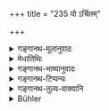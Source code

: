+++
title = "235 यो ऽर्चितम्"

+++

<details><summary>गङ्गानथ-मूलानुवादः</summary>

He who receives respectfully, as well as he who gives respectfully,—both these go to heaven; but to hell, in the contrary case.—(235)
</details>

<details><summary>मेधातिथिः</summary>

पूजापूर्वकं दातव्यम् । तादृशम् एव च प्रतिग्रहीतव्यम् । नावज्ञया दातव्यम् इति श्लोकस्य तात्पर्यम् । **अर्चितम्** इति क्रियाविशेषणम् ॥ ४.२३५ ॥
</details>

<details><summary>गङ्गानथ-भाष्यानुवादः</summary>

Gifts should he bestowed with respect; they should be received also in the same manner. The sense of the verse is that gifts shall not be bestowed in a disrespectful manner.

‘*Arcitam*,’ ‘*respectfully*,’ is an adverb.—(235)
</details>

<details><summary>गङ्गानथ-टिप्पन्यः</summary>

This verse is quoted in *Aparārka* (p. 290);—and in *Smṛtitattva* (p. 894), which adds the followings—where the giver gives with respect, and the receiver receives it with respect,—both go to heaven; while by giving or receiving with disrespect, both go to hell’—such is the explanation given by Kullūka Bhaṭṭa. Thus the ‘*arcā*’, ‘respect’, which appears as an adverb, serves as an adjective also, qualifying the men concerned; it is for this reason that *Maithila* writers have declared that gifts should be made after the object to be given as well as the Brāhmaṇa receiving it have both been worshipped;—and in
*Dānakriyākaumudī* (p. 8).
</details>

<details><summary>गङ्गानथ-तुल्य-वाक्यानि</summary>

**(verses 4.234-239)  
**

See Comparative notes for [Verse 4.234].
</details>

<details><summary>Bühler</summary>

235	Both he who respectfully receives (a gift), and he who respectfully bestows it, go to heaven; in the contrary case (they both fall) into hell.
</details>

